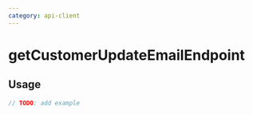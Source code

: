 ```yaml
---
category: api-client
---
```


# getCustomerUpdateEmailEndpoint

<!-- PLACEHOLDER_DESCRIPTION -->

## Usage

```ts
// TODO: add example
```
